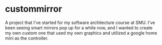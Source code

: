 # custommirror
A project that I've started for my software architecture course at SMU. I've been seeing smart mirrors pop up for a while now, and I wanted to create my own custom one that used my own graphics and utilized a google home mini as the controller.
